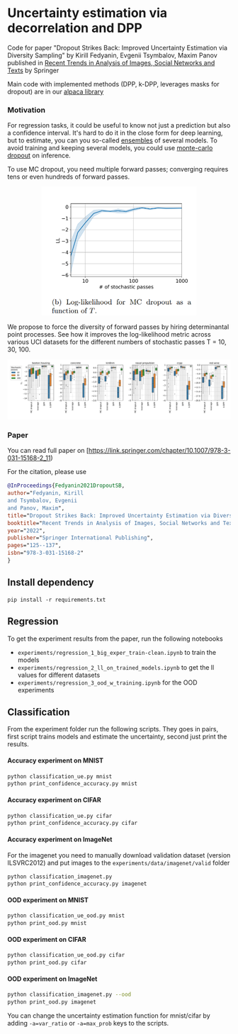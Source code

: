 # Uncertainty estimation via decorrelation and DPP
Code for paper "Dropout Strikes Back: Improved Uncertainty
Estimation via Diversity Sampling" by Kirill Fedyanin, Evgenii Tsymbalov, Maxim Panov published in [Recent Trends in Analysis of Images, Social Networks and Texts](https://link.springer.com/chapter/10.1007/978-3-031-15168-2_11) by Springer

Main code with implemented methods (DPP, k-DPP, leverages masks for dropout) are in our [alpaca library](https://github.com/stat-ml/alpaca)


### Motivation


For regression tasks, it could be useful to know not just a prediction but also a confidence interval. It's hard to do it in the close form for deep learning, but to estimate, you can you so-called [ensembles](https://arxiv.org/abs/1612.01474) of several models. To avoid training and keeping several models, you could use [monte-carlo dropout](https://arxiv.org/abs/1506.02142) on inference.

To use MC dropout, you need multiple forward passes; converging requires tens or even hundreds of forward passes.

<p align="center">
<img src="https://github.com/stat-ml/dpp-dropout-uncertainty/blob/master/figures/convergence.png?raw=true" width="350" >
</p>

We propose to force the diversity of forward passes by hiring determinantal point processes. See how it improves the log-likelihood metric across various UCI datasets for the different numbers of stochastic passes T = 10, 30, 100.

![Benchmarks on UCI datasets](figures/benchmark.png)


### Paper

You can read full paper on [https://link.springer.com/chapter/10.1007/978-3-031-15168-2_11)

For the citation, please use

```bibtex
@InProceedings{Fedyanin2021DropoutSB,
author="Fedyanin, Kirill
and Tsymbalov, Evgenii
and Panov, Maxim",
title="Dropout Strikes Back: Improved Uncertainty Estimation via Diversity Sampling",
booktitle="Recent Trends in Analysis of Images, Social Networks and Texts",
year="2022",
publisher="Springer International Publishing",
pages="125--137",
isbn="978-3-031-15168-2"
}
```


## Install dependency
```
pip install -r requirements.txt
```

## Regression
To get the experiment results from the paper, run the following notebooks
- `experiments/regression_1_big_exper_train-clean.ipynb` to train the models
- `experiments/regression_2_ll_on_trained_models.ipynb` to get the ll values for different datasets
- `experiments/regression_3_ood_w_training.ipynb` for the OOD experiments

## Classification

From the experiment folder run the following scripts. They goes in pairs, first script trains models and estimate the uncertainty, second just print the results.

#### Accuracy experiment on MNIST
```bash
python classification_ue.py mnist
python print_confidence_accuracy.py mnist
```
#### Accuracy experiment on CIFAR
```bash
python classification_ue.py cifar 
python print_confidence_accuracy.py cifar 
```
#### Accuracy experiment on ImageNet 
For the imagenet you need to manually download validation dataset (version ILSVRC2012) and put images to the `experiments/data/imagenet/valid` folder
```bash
python classification_imagenet.py 
python print_confidence_accuracy.py imagenet
```
#### OOD experiment on MNIST
```bash
python classification_ue_ood.py mnist
python print_ood.py mnist
```
#### OOD experiment on CIFAR 
```bash
python classification_ue_ood.py cifar 
python print_ood.py cifar 
```
#### OOD experiment on ImageNet 
```bash
python classification_imagenet.py --ood
python print_ood.py imagenet 
```

You can change the uncertainty estimation function for mnist/cifar by adding `-a=var_ratio` or `-a=max_prob` keys to the scripts.
